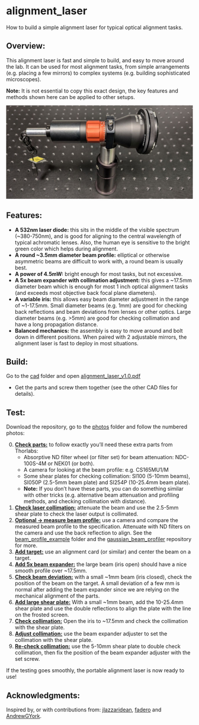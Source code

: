 # alignment_laser
How to build a simple alignment laser for typical optical alignment tasks.
## Overview:
This alignment laser is fast and simple to build, and easy to move around the lab. It can be used for most alignment tasks, from simple arrangements (e.g. placing a few mirrors) to complex systems (e.g. building sophisticated microscopes).

**Note:** It is not essential to copy this exact design, the key features and methods shown here can be applied to other setups.

![social_preview](https://github.com/amsikking/alignment_laser/blob/main/social_preview.jpg)

## Features:
- **A 532nm laser diode:** this sits in the middle of the visible spectrum (~380-750nm), and is good for aligning to the central wavelength of typical achromatic lenses. Also, the human eye is sensitive to the bright green color which helps during alignment.
- **A round ~3.5mm diameter beam profile:** elliptical or otherwise asymmetric beams are difficult to work with, a round beam is usually best.
- **A power of 4.5mW:** bright enough for most tasks, but not excessive.
- **A 5x beam expander with collimation adjustment:** this gives a ~17.5mm diameter beam which is enough for most 1 inch optical alignment tasks (and exceeds most objective back focal plane diameters).
- **A variable iris:** this allows easy beam diameter adjustment in the range of ~1-17.5mm. Small diameter beams (e.g. 1mm) are good for checking back reflections and beam deviations from lenses or other optics. Large diameter beams (e.g. >5mm) are good for checking collimation and have a long propagation distance.
- **Balanced mechanics:** the assembly is easy to move around and bolt down in different positions. When paired with 2 adjustable mirrors, the alignment laser is fast to deploy in most situations.

## Build:
Go to the [cad](https://github.com/amsikking/alignment_laser/tree/main/cad) folder and open [alignment_laser_v1.0.pdf](https://github.com/amsikking/alignment_laser/blob/main/cad/alignment_laser_v1.0.PDF)
- Get the parts and screw them together (see the other CAD files for details).

## Test:
Download the repository, go to the [photos](https://github.com/amsikking/alignment_laser/tree/main/photos) folder and follow the numbered photos:

0) [**Check parts:**](https://github.com/amsikking/alignment_laser/blob/main/photos/0_all_parts_used.jpg) to follow exactly you’ll need these extra parts from Thorlabs:
    - Absorptive ND filter wheel (or filter set) for beam attenuation: NDC-100S-4M or NEK01 (or both).
    - A camera for looking at the beam profile: e.g. CS165MU1/M
    - Some shear plates for checking collimation: SI100 (5-10mm beams), SI050P (2.5-5mm beam plate) and SI254P (10-25.4mm beam plate).
    - **Note:** If you don’t have these parts, you can do something similar with other tricks (e.g. alternative beam attenuation and profiling methods, and checking collimation with distance).
1) [**Check laser collimation:**](https://github.com/amsikking/alignment_laser/blob/main/photos/1_check_laser_collimation.jpg) attenuate the beam and use the 2.5-5mm shear plate to check the laser output is collimated.
2) [**Optional -> measure beam profile:**](https://github.com/amsikking/alignment_laser/blob/main/photos/2_measure_laser_beam_profile.jpg) use a camera and compare the measured beam profile to the specification. Attenuate with ND filters on the camera and use the back reflection to align. See the [beam_profile_example](https://github.com/amsikking/alignment_laser/tree/main/beam_profile_example) folder and the [gaussian_beam_profiler](https://github.com/amsikking/gaussian_beam_profiler) repository for more.
3) [**Add target:**](https://github.com/amsikking/alignment_laser/blob/main/photos/3_align_target_to_laser.jpg) use an alignment card (or similar) and center the beam on a target.
4) [**Add 5x beam expander:**](https://github.com/amsikking/alignment_laser/blob/main/photos/4_add_collimator_and_iris.jpg) the large beam (iris open) should have a nice smooth profile over ~17.5mm.
5) [**Check beam deviation:**](https://github.com/amsikking/alignment_laser/blob/main/photos/5_close_iris_and_check_beam_deviation.jpg) with a small ~1mm beam (iris closed), check the position of the beam on the target. A small deviation of a few mm is normal after adding the beam expander since we are relying on the mechanical alignment of the parts.
6) [**Add large shear plate:**](https://github.com/amsikking/alignment_laser/blob/main/photos/6_add_large_shear_plate.jpg) With a small ~1mm beam, add the 10-25.4mm shear plate and use the double reflections to align the plate with the line on the frosted screen.
7) [**Check collimation:**](https://github.com/amsikking/alignment_laser/blob/main/photos/7_check_collimation_with_large_shear_plate.jpg) Open the iris to ~17.5mm and check the collimation with the shear plate.
8) [**Adjust collimation:**](https://github.com/amsikking/alignment_laser/blob/main/photos/8_adjust_collimation_with_large_shear_plate.jpg) use the beam expander adjuster to set the collimation with the shear plate.
9) [**Re-check collimation:**](https://github.com/amsikking/alignment_laser/blob/main/photos/9_check_collimation_with_medium_shear_plate.jpg) use the 5-10mm shear plate to double check collimation, then fix the position of the beam expander adjuster with the set screw.

If the testing goes smoothly, the portable alignment laser is now ready to use!

## Acknowledgments:
Inspired by, or with contributions from: [jlazzaridean](https://github.com/jlazzaridean), [fadero](https://github.com/fadero) and [AndrewGYork](https://github.com/AndrewGYork).
